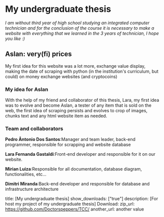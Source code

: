 
# My undergraduate thesis

<i>
I am without third year of high school studying an integrated computer technician and for the conclusion of the course it is necessary to make a website with everything that we learned in the 3 years of technician, I hope you like :)
</i>

## Aslan: very(fi) prices

My first idea for this website was a lot more, exchange value display, making the date of scraping with python (in the institution's curriculum, but could) on money exchange websites (and cryptocoins)

### My idea for Aslan

With the help of my friend and collaborator of this thesis, Lara, my first idea was to evolve and become Aslan, a tester of any item that is sold on the web, the first idea of scraping persists and evolves to crop of images, chunks text and any html website item as needed.

### Team and collaborators

<b>Pedro Ântonio Dos Santos</b>:Manager and team leader, back-end programmer, responsible for scrapping and website database

<b>Lara Fernanda Gastaldi</b>:Front-end developer and responsible for it on our website. 

<b>Mirian Luiza</b>:Responsible for all documentation, database diagram, functionalities, etc...

<b>Dimitri Miranda</b>:Back-end developer and responsible for database and infrastructure architecture




title: [My undergraduate thesis]
show_downloads: ["true"]
description: [For host my project of my undergraduate thesis]
Download:
  zip_url: https://github.com/Doctorspeppers/TCC/
  another_url: another value
